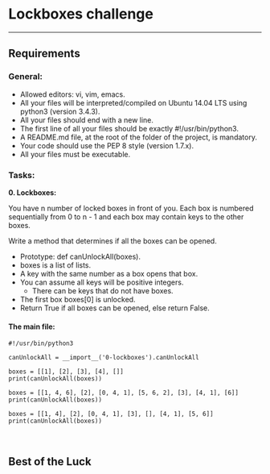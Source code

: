 # Lockboxes challenge

<hr>

## Requirements


### General:

- Allowed editors: vi, vim, emacs.
- All your files will be interpreted/compiled on Ubuntu 14.04 LTS using python3 (version 3.4.3).
- All your files should end with a new line.
- The first line of all your files should be exactly #!/usr/bin/python3.
- A README.md file, at the root of the folder of the project, is mandatory.
- Your code should use the PEP 8 style (version 1.7.x).
- All your files must be executable.

### Tasks:

<b>0. Lockboxes:</b>

You have n number of locked boxes in front of you.
Each box is numbered sequentially from 0 to n - 1 and each box may contain keys to the other boxes.

Write a method that determines if all the boxes can be opened.
- Prototype: def canUnlockAll(boxes).
- boxes is a list of lists.
- A key with the same number as a box opens that box.
- You can assume all keys will be positive integers.
  - There can be keys that do not have boxes.
- The first box boxes[0] is unlocked.
- Return True if all boxes can be opened, else return False.

#### The main file:

```
#!/usr/bin/python3

canUnlockAll = __import__('0-lockboxes').canUnlockAll

boxes = [[1], [2], [3], [4], []]
print(canUnlockAll(boxes))

boxes = [[1, 4, 6], [2], [0, 4, 1], [5, 6, 2], [3], [4, 1], [6]]
print(canUnlockAll(boxes))

boxes = [[1, 4], [2], [0, 4, 1], [3], [], [4, 1], [5, 6]]
print(canUnlockAll(boxes))
```

<br>

## Best of the Luck
